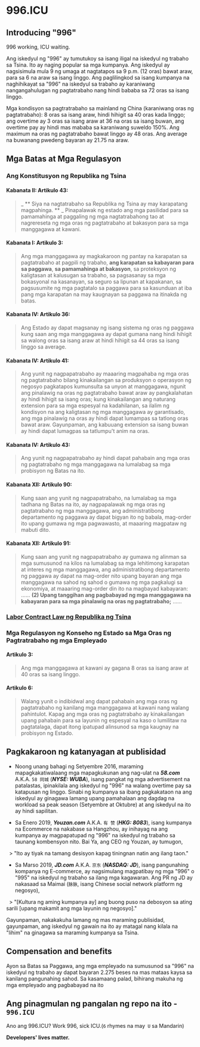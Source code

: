 996.ICU
===

## Introducing "996"
996 working, ICU waiting.

Ang iskedyul ng "996" ay tumutukoy sa isang iligal na iskedyul ng trabaho sa Tsina. Ito ay naging popular sa mga kumpanya. Ang iskedyul ay nagsisimula mula 9 ng umaga at nagtatapos sa 9 p.m. (12 oras) bawat araw, para sa 6 na araw sa isang linggo. Ang paglilingkod sa isang kumpanya na naghihikayat sa "996" na iskedyul sa trabaho ay karaniwang nangangahulugan ng pagtatrabaho nang hindi bababa sa 72 oras sa isang linggo.

Mga kondisyon sa pagtratrabaho sa mainland ng China (karaniwang oras ng pagtatrabaho): 8 oras sa isang araw, hindi hihigit sa 40 oras kada linggo; ang overtime ay 3 oras sa isang araw at 36 na oras sa isang buwan, ang overtime pay ay hindi mas mababa sa karaniwang suweldo 150%. Ang maximum na oras ng pagtatrabaho bawat linggo ay 48 oras. Ang average na buwanang pwedeng bayaran ay 21.75 na araw.

## Mga Batas at Mga Regulasyon
### Ang Konstitusyon ng Republika ng Tsina

#### Kabanata II: Artikulo 43:
> _ ** Siya na nagtatrabaho sa Republika ng Tsina ay may karapatang magpahinga. ** _
> Pinapalawak ng estado ang mga pasilidad para sa pamamahinga at paggaling ng mga nagtatrabahong tao at nagrereseta ng mga oras ng pagtatrabaho at bakasyon para sa mga manggagawa at kawani.

#### Kabanata I: Artikulo 3:
> Ang mga manggagawa ay magkakaroon ng pantay na karapatan sa pagtatrabaho at pagpili ng trabaho, **ang karapatan sa kabayaran para sa paggawa**, **sa pamamahinga at bakasyon**, sa proteksyon ng kaligtasan at kalusugan sa trabaho, sa pagsasanay sa mga bokasyonal na kasanayan, sa seguro sa lipunan at kapakanan, sa pagsusumite ng mga pagtatalo sa paggawa para sa kasunduan at iba pang mga karapatan na may kaugnayan sa paggawa na itinakda ng batas.

#### Kabanata IV: Artikulo 36:
> Ang Estado ay dapat magsanay ng isang sistema ng oras ng paggawa kung saan ang mga manggagawa ay dapat gumana nang hindi hihigit sa walong oras sa isang araw at hindi hihigit sa 44 oras sa isang linggo sa average.

#### Kabanata IV: Artikulo 41:
> Ang yunit ng nagpapatrabaho ay maaaring magpahaba ng mga oras ng pagtatrabaho bilang kinakailangan sa produksyon o operasyon ng negosyo pagkatapos kumunsulta sa unyon at manggagawa, ngunit ang pinalawig na oras ng pagtatrabaho bawat araw ay pangkalahatan ay hindi hihigit sa isang oras; kung kinakailangan ang naturang extension para sa mga espesyal na kadahilanan, sa ilalim ng kondisyon na ang kaligtasan ng mga manggagawa ay garantisado, ang mga pinalawig na oras ay hindi dapat lumampas sa tatlong oras bawat araw. Gayunpaman, ang kabuuang extension sa isang buwan ay hindi dapat lumagpas sa tatlumpu't anim na oras.

#### Kabanata IV: Artikulo 43:
> Ang yunit ng nagpapatrabaho ay hindi dapat pahabain ang mga oras ng pagtatrabaho ng mga manggagawa na lumalabag sa mga probisyon ng Batas na ito.

#### Kabanata XII: Artikulo 90:
> Kung saan ang yunit ng nagpapatrabaho, na lumalabag sa mga tadhana ng Batas na ito, ay nagpapalawak ng mga oras ng pagtatrabaho ng mga manggagawa, ang administratibong departamento ng paggawa ay dapat bigyan ito ng babala, mag-order ito upang gumawa ng mga pagwawasto, at maaaring magpataw ng mabuti dito.

#### Kabanata XII: Artikulo 91:
> Kung saan ang yunit ng nagpapatrabaho ay gumawa ng alinman sa mga sumusunod na kilos na lumalabag sa mga lehitimong karapatan at interes ng mga manggagawa, ang administratibong departamento ng paggawa ay dapat na mag-order nito upang bayaran ang mga manggagawa na sahod ng sahod o gumawa ng mga pagkalugi sa ekonomiya, at maaaring mag-order din ito na magbayad kabayaran:
> ......
> __(2) Upang tanggihan ang pagbabayad ng mga manggagawa na kabayaran para sa mga pinalawig na oras ng pagtatrabaho;__
> ......

### [Labor Contract Law ng Republika ng Tsina](http://english.gov.cn/archive/laws_regulations/2014/08/23/content_281474983042501.htm)

### Mga Regulasyon ng Konseho ng Estado sa Mga Oras ng Pagtratrabaho ng mga Empleyado

#### Artikulo 3:
> Ang mga manggagawa at kawani ay gagana 8 oras sa isang araw at 40 oras sa isang linggo.

#### Artikulo 6:
> Walang yunit o indibidwal ang dapat pahabain ang mga oras ng pagtatrabaho ng kanilang mga manggagawa at kawani nang walang pahintulot. Kapag ang mga oras ng pagtatrabaho ay kinakailangan upang pahabain para sa layunin ng espesyal na kaso o lumilitaw na pagtatalaga, dapat itong ipatupad alinsunod sa mga kaugnay na probisyon ng Estado.

## Pagkakaroon ng katanyagan at publisidad

- Noong unang bahagi ng Setyembre 2016, maraming mapagkakatiwalaang mga mapagkukunan ang nag-ulat na __*58.com*__ A.K.A. `58 同城` (__*NYSE: WUBA*__), isang pangkat ng mga advertisement na patalastas, ipinakilala ang iskedyul ng "996" na walang overtime pay sa katapusan ng linggo. Sinabi ng kumpanya sa ibang pagkakataon na ang iskedyul ay ginagawa lamang upang pamahalaan ang dagdag na workload sa peak season (Setyembre at Oktubre) at ang iskedyul na ito ay hindi sapilitan.

- Sa Enero 2019, __*Youzan.com*__ A.K.A. `有 赞` (__*HKG: 8083*__), isang kumpanya na Ecommerce na nakabase sa Hangzhou, ay inihayag na ang kumpanya ay magpapatupad ng "996" na iskedyul ng trabaho sa taunang kombensyon nito. Bai Ya, ang CEO ng Youzan, ay tumugon,

  > "Ito ay tiyak na tamang desisyon kapag tiningnan natin ang ilang taon."

- Sa Marso 2019, __*JD.com*__ A.K.A. `京东` (__*NASDAQ: JD*__), isang pangunahing kompanya ng E-commerce, ay nagsimulang magpatibay ng mga "996" o "995" na iskedyul ng trabaho sa ilang mga kagawaran. Ang PR ng JD ay nakasaad sa Maimai (`脉脉`, isang Chinese social network platform ng negosyo),

  > "[Kultura ng aming kumpanya ay] ang buong puso na debosyon sa ating sarili [upang makamit ang mga layunin ng negosyo]."

Gayunpaman, nakakakuha lamang ng mas maraming publisidad, gayunpaman, ang iskedyul ng gawain na ito ay matagal nang kilala na "lihim" na ginagawa sa maraming kumpanya sa Tsina.

## Compensation and benefits

Ayon sa Batas sa Paggawa, ang mga empleyado na sumusunod sa "996" na iskedyul ng trabaho ay dapat bayaran 2.275 beses na mas mataas kaysa sa kanilang pangunahing sahod. Sa kasamaang palad, bihirang makuha ng mga empleyado ang pagbabayad na ito

## Ang pinagmulan ng pangalan ng repo na ito - `996.ICU`

Ano ang 996.ICU? Work 996, sick ICU.(`6` rhymes na may` U` sa Mandarin)

__Developers' lives matter.__
